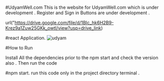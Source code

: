 #UdyamWell.com
This is the website for UdyamWell.com which is under development .
Register and Sign in Buttons are under development .

url("https://drive.google.com/file/d/1BIc_hk6H2B9-Krez9a1Zuw25GKk_owtl/view?usp=drive_link)

#react Application.
![udyam](https://github.com/Shivam9456Singh/udyamwell.com/assets/113454708/a7830b58-da98-4003-bb08-5128e71b9e4a)

#How to Run 

Install All the dependencies prior to the npm start and check the version also .
Then run the code

#npm start.
run this code only in the project directory terminal .

